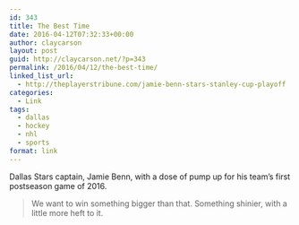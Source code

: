 ```yaml
---
id: 343
title: The Best Time
date: 2016-04-12T07:32:33+00:00
author: claycarson
layout: post
guid: http://claycarson.net/?p=343
permalink: /2016/04/12/the-best-time/
linked_list_url:
  - http://theplayerstribune.com/jamie-benn-stars-stanley-cup-playoff
categories:
  - Link
tags:
  - dallas
  - hockey
  - nhl
  - sports
format: link
---
```

Dallas Stars captain, Jamie Benn, with a dose of pump up for his team&#8217;s first postseason game of 2016.

> We want to win something bigger than that. Something shinier, with a little more heft to it.